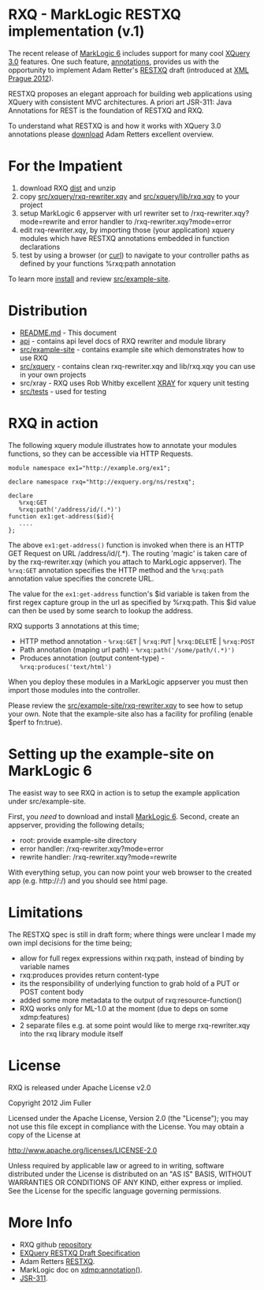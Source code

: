 # RXQ - MarkLogic RESTXQ implementation (v.1)

The recent release of [MarkLogic 6](http://www.marklogic.com) includes support for many cool [XQuery 3.0](http://www.w3.org/TR/xquery-30) features. 
One such feature, [annotations](http://www.w3.org/TR/xquery-30/#id-annotations), provides us with the opportunity to implement Adam Retter's [RESTXQ](http://exquery.github.com/exquery/exquery-restxq-specification/restxq-1.0-specification.html#method-annotation) draft (introduced at [XML Prague 2012](http://archive.xmlprague.cz/2012/sessions.html#RESTful-XQuery---Standardised-XQuery-3.0-Annotations-for-REST)).

RESTXQ proposes an elegant approach for building web applications using XQuery with consistent MVC architectures. A priori art JSR-311: Java Annotations for REST is the foundation of RESTXQ and RXQ.

To understand what RESTXQ is and how it works with XQuery 3.0 annotations please [download](http://archive.xmlprague.cz/2012/presentations/RESTful_XQuery.pdf) Adam Retters excellent overview.

# For the Impatient

1. download RXQ [dist](https://github.com/xquery/rxq/zipball/master) and unzip
2. copy [src/xquery/rxq-rewriter.xqy](https://github.com/xquery/rxq/blob/master/src/xquery/rxq-rewriter.xqy) and [src/xquery/lib/rxq.xqy](https://github.com/xquery/rxq/blob/master/src/xquery/lib/rxq.xqy) to your project
3. setup MarkLogic 6 appserver with url rewriter set to /rxq-rewriter.xqy?mode=rewrite and error handler to /rxq-rewriter.xqy?mode=error
4. edit rxq-rewriter.xqy, by importing those (your application) xquery modules which have RESTXQ annotations embedded in function declarations
5. test by using a browser (or [curl](http://curl.haxx.se/docs/manpage.html))  to navigate to your controller paths as defined by your functions %rxq:path annotation

To learn more [install](https://github.com/xquery/rxq#setting-up-the-example-site-on-marklogic-6) and review [src/example-site](https://github.com/xquery/rxq/tree/master/src/example-site).

# Distribution

* [README.md](https://github.com/xquery/rxq) - This document
* [api](https://github.com/xquery/rxq/tree/master/api) - contains api level docs of RXQ rewriter and module library
* [src/example-site](https://github.com/xquery/rxq/tree/master/src/example-site) - contains example site which demonstrates how to use RXQ
* [src/xquery](https://github.com/xquery/rxq/tree/master/src/xquery) - contains clean rxq-rewriter.xqy and lib/rxq.xqy you can use in your own projects
* src/xray - RXQ uses Rob Whitby excellent [XRAY](https://github.com/robwhitby/xray) for xquery unit testing 
* [src/tests](https://github.com/xquery/rxq/tree/master/src/test) - used for testing

# RXQ in action

The following xquery module illustrates how to annotate your modules functions, so they can be accessible via HTTP Requests.

```
module namespace ex1="﻿http://example.org/ex1";

declare namespace rxq="﻿http://exquery.org/ns/restxq";

declare 
   %rxq:GET 
   %rxq:path('/address/id/(.*)') 
function ex1:get-address($id){ 
   .... 
};
```
The above `ex1:get-address()` function is invoked when there is an HTTP GET Request on URL /address/id/(.*). The routing 'magic' is taken care of by the rxq-rewriter.xqy (which you attach to MarkLogic appserver). The `%rxq:GET` annotation specifies the HTTP method and the `%rxq:path` annotation value specifies the concrete URL.

The value for the `ex1:get-address` function's $id variable is taken from the first regex capture group in the url as specified by %rxq:path. This $id value can then be used by some search to lookup the address.

RXQ supports 3 annotations at this time;

* HTTP method annotation - `%rxq:GET` | `%rxq:PUT` | `%rxq:DELET`E | `%rxq:POST`
* Path annotation (maping url path) - `%rxq:path('/some/path/(.*)')`
* Produces annotation (output content-type) - `%rxq:produces('text/html')`

When you deploy these modules in a MarkLogic appserver you must then import those modules into the controller.

Please review the [src/example-site/rxq-rewriter.xqy](https://github.com/xquery/rxq/blob/master/src/example-site/rxq-rewriter.xqy) to see how to setup your own. Note that the example-site also has a facility for profiling (enable $perf to fn:true).

# Setting up the example-site on MarkLogic 6

The easist way to see RXQ in action is to setup the example application under src/example-site.

First, you *need* to download and install [MarkLogic 6](https://developer.marklogic.com/products). Second, create an appserver, providing the following details;

* root: provide example-site directory
* error handler: /rxq-rewriter.xqy?mode=error
* rewrite handler: /rxq-rewriter.xqy?mode=rewrite

With everything setup, you can now point your web browser to the created app (e.g. http://<host>:<port>/) and you should see html page.

# Limitations

The RESTXQ spec is still in draft form; where things were unclear I made my own impl decisions for the time being;
 
 * allow for full regex expressions within rxq:path, instead of binding by variable names
 * rxq:produces provides return content-type
 * its the responsibility of underlying function to grab hold of a PUT or POST content body
 * added some more metadata to the output of rxq:resource-function() 
 * RXQ works only for ML-1.0 at the moment (due to deps on some xdmp:features)
 * 2 separate files e.g. at some point would like to merge rxq-rewriter.xqy into the rxq library module itself

# License

RXQ is released under Apache License v2.0

Copyright 2012 Jim Fuller

Licensed under the Apache License, Version 2.0 (the "License"); you may not use this file except in compliance with the License. You may obtain a copy of the License at

http://www.apache.org/licenses/LICENSE-2.0

Unless required by applicable law or agreed to in writing, software distributed under the License is distributed on an "AS IS" BASIS, WITHOUT WARRANTIES OR CONDITIONS OF ANY KIND, either express or implied. See the License for the specific language governing permissions.

# More Info

* RXQ github [repository](https://github.com/xquery/rxq)
* [EXQuery RESTXQ Draft Specification](http://exquery.github.com/exquery/exquery-restxq-specification/restxq-1.0-specification.html#method-annotation)
* Adam Retters [RESTXQ](http://archive.xmlprague.cz/2012/presentations/RESTful_XQuery.pdf).
* MarkLogic doc on [xdmp:annotation()](https://docs.marklogic.com/xdmp:annotation).
* [JSR-311](http://download.oracle.com/otndocs/jcp/jaxrs-1.0-fr-eval-oth-JSpec/).
